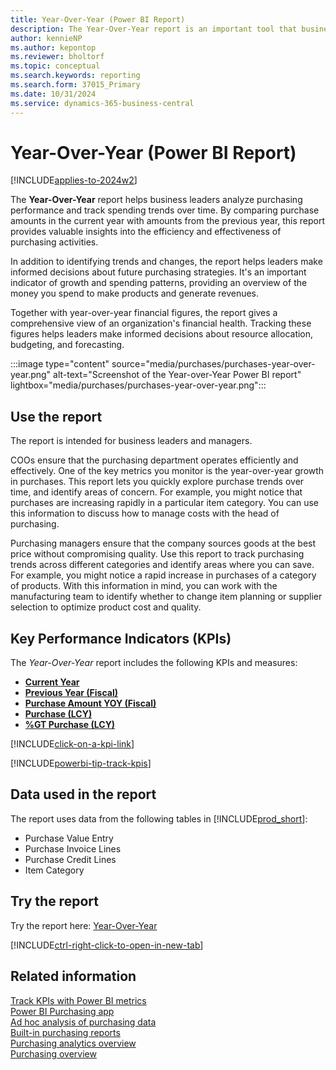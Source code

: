 ```yaml
---
title: Year-Over-Year (Power BI Report)
description: The Year-Over-Year report is an important tool that business leaders use to analyze purchasing performance and track spending trends over time.
author: kennieNP
ms.author: kepontop
ms.reviewer: bholtorf
ms.topic: conceptual
ms.search.keywords: reporting
ms.search.form: 37015_Primary
ms.date: 10/31/2024
ms.service: dynamics-365-business-central
---
```


# Year-Over-Year (Power BI Report)

[!INCLUDE[applies-to-2024w2](includes/applies-to-2024w2.md)]

The **Year-Over-Year** report helps business leaders analyze purchasing performance and track spending trends over time. By comparing purchase amounts in the current year with amounts from the previous year, this report provides valuable insights into the efficiency and effectiveness of purchasing activities.

In addition to identifying trends and changes, the report helps leaders make informed decisions about future purchasing strategies. It's an important indicator of growth and spending patterns, providing an overview of the money you spend to make products and generate revenues.

Together with year-over-year financial figures, the report gives a comprehensive view of an organization's financial health. Tracking these figures helps leaders make informed decisions about resource allocation, budgeting, and forecasting.

:::image type="content" source="media/purchases/purchases-year-over-year.png" alt-text="Screenshot of the Year-over-Year Power BI report" lightbox="media/purchases/purchases-year-over-year.png":::

## Use the report

The report is intended for business leaders and managers.

COOs ensure that the purchasing department operates efficiently and effectively. One of the key metrics you monitor is the year-over-year growth in purchases. This report lets you quickly explore purchase trends over time, and identify areas of concern. For example, you might notice that purchases are increasing rapidly in a particular item category. You can use this information to discuss how to manage costs with the head of purchasing.

Purchasing managers ensure that the company sources goods at the best price without compromising quality. Use this report to track purchasing trends across different categories and identify areas where you can save. For example, you might notice a rapid increase in purchases of a category of products. With this information in mind, you can work with the manufacturing team to identify whether to change item planning or supplier selection to optimize product cost and quality.

## Key Performance Indicators (KPIs)

The *Year-Over-Year* report includes the following KPIs and measures: 

- [**Current Year**](purchases-powerbi-kpis.md#purchase-amount)
- [**Previous Year (Fiscal)**](purchases-powerbi-kpis.md#purchase-amount-py-fiscal)
- [**Purchase Amount YOY (Fiscal)**](purchases-powerbi-kpis.md#purchase-amount-yoy-fiscal)
- [**Purchase (LCY)**](purchases-powerbi-kpis.md#purchase-lcy)
- [**%GT Purchase (LCY)**](purchases-powerbi-kpis.md#purchase-lcy)

[!INCLUDE[click-on-a-kpi-link](includes/click-on-a-kpi-link.md)] 

[!INCLUDE[powerbi-tip-track-kpis](includes/powerbi-tip-track-kpis.md)]

## Data used in the report

The report uses data from the following tables in [!INCLUDE[prod_short](includes/prod_short.md)]:

- Purchase Value Entry
- Purchase Invoice Lines
- Purchase Credit Lines
- Item Category

## Try the report

Try the report here: [Year-Over-Year](https://businesscentral.dynamics.com?page=37015)

[!INCLUDE[ctrl-right-click-to-open-in-new-tab](includes/ctrl-right-click-to-open-in-new-tab.md)]

## Related information

[Track KPIs with Power BI metrics](track-kpis-with-power-bi-metrics.md)  
[Power BI Purchasing app](purchases-powerbi-app.md)  
[Ad hoc analysis of purchasing data](ad-hoc-analysis-purchasing.md)  
[Built-in purchasing reports](purchase-reports.md)  
[Purchasing analytics overview](purchasing-analytics-overview.md)  
[Purchasing overview](purchasing-manage-purchasing.md)  
